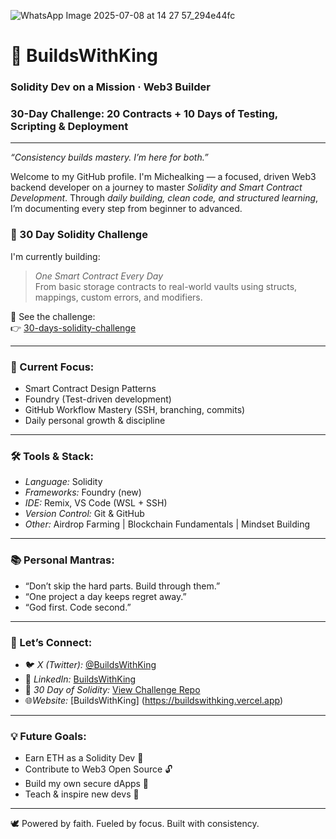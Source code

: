 
<p align = "center">
  
![WhatsApp Image 2025-07-08 at 14 27 57_294e44fc](https://github.com/user-attachments/assets/4d4561d9-afc5-4308-bce7-9f9bc8fb650c)
</p>

# 👑 BuildsWithKing

### Solidity Dev on a Mission · Web3 Builder
### 30-Day Challenge: 20 Contracts + 10 Days of Testing, Scripting & Deployment
---

*“Consistency builds mastery. I’m here for both.”*

Welcome to my GitHub profile. I'm Michealking — a focused, driven Web3 backend developer on a journey to master *Solidity and Smart Contract Development*. Through *daily building, clean code, and structured learning*, I’m documenting every step from beginner to advanced.

### 🚀 30 Day Solidity Challenge
I'm currently building:
> *One Smart Contract Every Day*  
> From basic storage contracts to real-world vaults using structs, mappings, custom errors, and modifiers.

📂 See the challenge:  
👉 [30-days-solidity-challenge](https://github.com/BuildsWithKing/30-days-solidity-challenge)

---

### 🧠 Current Focus:
- Smart Contract Design Patterns
- Foundry (Test-driven development)
- GitHub Workflow Mastery (SSH, branching, commits)
- Daily personal growth & discipline

---

### 🛠 Tools & Stack:
- *Language:* Solidity
- *Frameworks:* Foundry (new)
- *IDE:* Remix, VS Code (WSL + SSH)
- *Version Control:* Git & GitHub
- *Other:* Airdrop Farming | Blockchain Fundamentals | Mindset Building

---

### 📚 Personal Mantras:
- “Don’t skip the hard parts. Build through them.”
- “One project a day keeps regret away.”
- “God first. Code second.”

---

### 🔗 Let’s Connect:
- 🐦 *X (Twitter):* [@BuildsWithKing](https://x.com/BuildsWithKing)
- 💼 *LinkedIn:* [BuildsWithKing](https://linkedin.com/in/christian-michealking)
- 🧠 *30 Day of Solidity:* [View Challenge Repo](https://github.com/BuildsWithKing/30-days-solidity-challenge)
- 🌐*Website:* [BuildsWithKing] (https://buildswithking.vercel.app)

---

### 💡 Future Goals:
- Earn ETH as a Solidity Dev 💼
- Contribute to Web3 Open Source 🔓
- Build my own secure dApps 🚀
- Teach & inspire new devs 📢

---

🕊 Powered by faith. Fueled by focus. Built with consistency.
